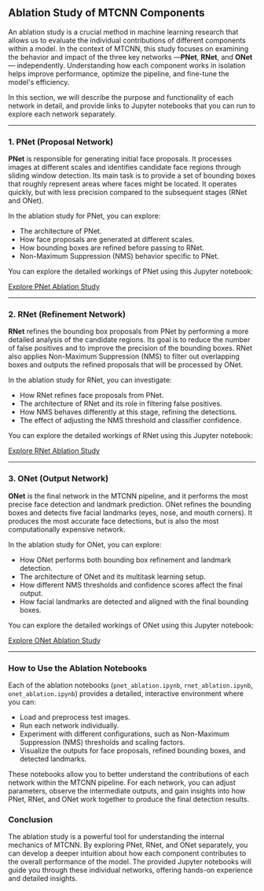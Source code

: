 ## Ablation Study of MTCNN Components

An ablation study is a crucial method in machine learning research that allows us to evaluate the individual contributions of different components within a model. In the context of MTCNN, this study focuses on examining the behavior and impact of the three key networks —**PNet**, **RNet**, and **ONet**— independently. Understanding how each component works in isolation helps improve performance, optimize the pipeline, and fine-tune the model's efficiency.

In this section, we will describe the purpose and functionality of each network in detail, and provide links to Jupyter notebooks that you can run to explore each network separately.

---

### 1. PNet (Proposal Network)

**PNet** is responsible for generating initial face proposals. It processes images at different scales and identifies candidate face regions through sliding window detection. Its main task is to provide a set of bounding boxes that roughly represent areas where faces might be located. It operates quickly, but with less precision compared to the subsequent stages (RNet and ONet).

In the ablation study for PNet, you can explore:

- The architecture of PNet.
- How face proposals are generated at different scales.
- How bounding boxes are refined before passing to RNet.
- Non-Maximum Suppression (NMS) behavior specific to PNet.

You can explore the detailed workings of PNet using this Jupyter notebook:

[Explore PNet Ablation Study](notebooks-docs/pnet_ablation.ipynb)

---

### 2. RNet (Refinement Network)

**RNet** refines the bounding box proposals from PNet by performing a more detailed analysis of the candidate regions. Its goal is to reduce the number of false positives and to improve the precision of the bounding boxes. RNet also applies Non-Maximum Suppression (NMS) to filter out overlapping boxes and outputs the refined proposals that will be processed by ONet.

In the ablation study for RNet, you can investigate:

- How RNet refines face proposals from PNet.
- The architecture of RNet and its role in filtering false positives.
- How NMS behaves differently at this stage, refining the detections.
- The effect of adjusting the NMS threshold and classifier confidence.

You can explore the detailed workings of RNet using this Jupyter notebook:

[Explore RNet Ablation Study](notebooks-docs/rnet_ablation.ipynb)

---

### 3. ONet (Output Network)

**ONet** is the final network in the MTCNN pipeline, and it performs the most precise face detection and landmark prediction. ONet refines the bounding boxes and detects five facial landmarks (eyes, nose, and mouth corners). It produces the most accurate face detections, but is also the most computationally expensive network.

In the ablation study for ONet, you can explore:

- How ONet performs both bounding box refinement and landmark detection.
- The architecture of ONet and its multitask learning setup.
- How different NMS thresholds and confidence scores affect the final output.
- How facial landmarks are detected and aligned with the final bounding boxes.

You can explore the detailed workings of ONet using this Jupyter notebook:

[Explore ONet Ablation Study](notebooks-docs/onet_ablation.ipynb)

---

### How to Use the Ablation Notebooks

Each of the ablation notebooks (`pnet_ablation.ipynb`, `rnet_ablation.ipynb`, `onet_ablation.ipynb`) provides a detailed, interactive environment where you can:

- Load and preprocess test images.
- Run each network individually.
- Experiment with different configurations, such as Non-Maximum Suppression (NMS) thresholds and scaling factors.
- Visualize the outputs for face proposals, refined bounding boxes, and detected landmarks.

These notebooks allow you to better understand the contributions of each network within the MTCNN pipeline. For each network, you can adjust parameters, observe the intermediate outputs, and gain insights into how PNet, RNet, and ONet work together to produce the final detection results.

### Conclusion

The ablation study is a powerful tool for understanding the internal mechanics of MTCNN. By exploring PNet, RNet, and ONet separately, you can develop a deeper intuition about how each component contributes to the overall performance of the model. The provided Jupyter notebooks will guide you through these individual networks, offering hands-on experience and detailed insights.
